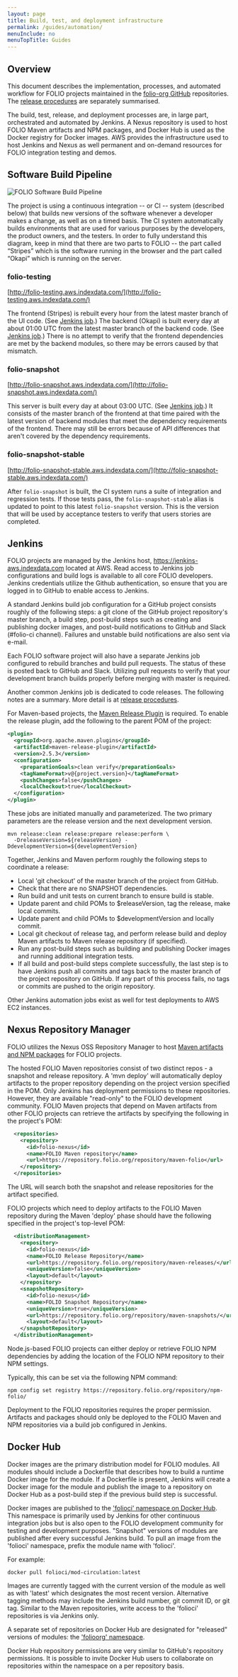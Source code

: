 ```yaml
---
layout: page
title: Build, test, and deployment infrastructure
permalink: /guides/automation/
menuInclude: no
menuTopTitle: Guides
---
```


## Overview

This document describes the implementation, processes, and automated workflow for
FOLIO projects maintained in the [folio-org GitHub](/source-code) repositories.
The [release procedures](/guidelines/release-procedures/) are separately summarised.

The build, test, release, and deployment processes are, in large part, orchestrated and
automated by Jenkins.  A Nexus repository is used to host FOLIO Maven artifacts and
NPM packages, and Docker Hub is used as the Docker registry for Docker images.  AWS
provides the infrastructure used to host Jenkins and Nexus as well permanent and
on-demand resources for FOLIO integration testing and demos.

## Software Build Pipeline
<img src="/images/FOLIO-Software-Build-pipeline.png" alt="FOLIO Software Build Pipeline" srcset="/images/FOLIO-Software-Build-pipeline.svg">
<!-- The source of this SVG is an OmniGraffle file in work/graphic-source/ -->

The project is using a continuous integration -- or CI -- system (described below) that builds new versions of the software whenever a developer makes a change, as well as on a timed basis.
The CI system automatically builds environments that are used for various purposes by the developers, the product owners, and the testers.
In order to fully understand this diagram, keep in mind that there are two parts to FOLIO -- the part called “Stripes” which is the software running in the browser and the part called “Okapi” which is running on the server.

### folio-testing

[http://folio-testing.aws.indexdata.com/](http://folio-testing.aws.indexdata.com/)

The frontend (Stripes) is rebuilt every hour from the latest master branch of the UI code.  (See [Jenkins job](https://jenkins-aws.indexdata.com/job/Automation/job/stripes-testing/).)
The backend (Okapi) is built every day at about 01:00 UTC from the latest master branch of the backend code.  (See [Jenkins job](https://jenkins-aws.indexdata.com/job/Automation/job/folio-testing-backend01/).)
There is no attempt to verify that the frontend dependencies are met by the backend modules, so there may be errors caused by that mismatch.

### folio-snapshot

[http://folio-snapshot.aws.indexdata.com/](http://folio-snapshot.aws.indexdata.com/)

This server is built every day at about 03:00 UTC.  (See [Jenkins job](https://jenkins-aws.indexdata.com/job/Automation/job/folio-snapshot/).)
It consists of the master branch of the frontend at that time paired with the latest version of backend modules that meet the dependency requirements of the frontend.
There may still be errors because of API differences that aren't covered by the dependency requirements.

### folio-snapshot-stable

[http://folio-snapshot-stable.aws.indexdata.com/](http://folio-snapshot-stable.aws.indexdata.com/)

After `folio-snapshot` is built, the CI system runs a suite of integration and regression tests.
If those tests pass, the `folio-snapshot-stable` alias is updated to point to this latest `folio-snapshot` version.
This is the version that will be used by acceptance testers to verify that users stories are completed.


## Jenkins

FOLIO projects are managed by the Jenkins host, https://jenkins-aws.indexdata.com
located at AWS.  Read access to Jenkins job configurations and build logs is available to
all core FOLIO developers.
Jenkins credentials utilize the Github authentication, so ensure that you are logged in to GitHub to enable access to Jenkins.

A standard Jenkins build job configuration for a GitHub project consists roughly
of the following steps: a git clone of the GitHub project repository's master branch,
a build step, post-build steps such as creating and publishing docker images, and
post-build notifications to GitHub and Slack (#folio-ci channel).
Failures and unstable build notifications are also sent via e-mail.

Each FOLIO software project will also have a separate Jenkins job configured to
rebuild branches and build pull requests.  The status of these is posted back to GitHub and Slack.
Utilizing pull requests to verify that your development branch builds properly before
merging with master is required.

Another common Jenkins job is dedicated to code releases.
The following notes are a summary. More detail is at [release procedures](/guidelines/release-procedures/).

For Maven-based projects, the
[Maven Release Plugin](//maven.apache.org/maven-release/maven-release-plugin)
is required.  To enable the release plugin, add the following to
the parent POM of the project:

```xml
<plugin>
  <groupId>org.apache.maven.plugins</groupId>
  <artifactId>maven-release-plugin</artifactId>
  <version>2.5.3</version>
  <configuration>
    <preparationGoals>clean verify</preparationGoals>
    <tagNameFormat>v@{project.version}</tagNameFormat>
    <pushChanges>false</pushChanges>
    <localCheckout>true</localCheckout>
  </configuration>
</plugin>
```

These jobs are initiated manually and parameterized.  The two primary parameters
are the release version and the next development version.

```
mvn release:clean release:prepare release:perform \
  -DreleaseVersion=${releaseVersion} -DdevelopmentVersion=${developmentVersion}
```

Together, Jenkins and Maven perform roughly the following steps to coordinate a release:

* Local 'git checkout' of the master branch of the project from GitHub.
* Check that there are no SNAPSHOT dependencies.
* Run build and unit tests on current branch to ensure build is stable.
* Update parent and child POMs to $releaseVersion, tag the release, make local commits.
* Update parent and child POMs to $developmentVersion and locally commit.
* Local git checkout of release tag, and perform release build and deploy Maven artifacts
  to Maven release repository (if specified).
* Run any post-build steps such as building and publishing Docker images and running
  additional integration tests.
* If all build and post-build steps complete successfully, the last step is to have
  Jenkins push all commits and tags back to the master branch of the project repository
  on GitHub.  If any part of this process fails, no tags or commits are pushed
  to the origin repository.

Other Jenkins automation jobs exist as well for test deployments to AWS EC2 instances.

## Nexus Repository Manager

FOLIO utilizes the Nexus OSS Repository Manager to host [Maven artifacts and
NPM packages](https://repository.folio.org) for FOLIO projects.

The hosted FOLIO Maven repositories consist of two distinct repos - a snapshot
and release repository.  A 'mvn deploy' will automatically deploy artifacts to
the proper repository depending on the project version specified in the POM.
Only Jenkins has deployment permissions to these repositories.  However, they are
available "read-only" to the FOLIO development community.  FOLIO Maven projects that
depend on Maven artifacts from other FOLIO projects can retrieve the artifacts by
specifying the following in the project's POM:

```xml
  <repositories>
    <repository>
      <id>folio-nexus</id>
      <name>FOLIO Maven repository</name>
      <url>https://repository.folio.org/repository/maven-folio</url>
    </repository>
  </repositories>
```

The URL will search both the snapshot and release repositories for the artifact
specified.

FOLIO projects which need to deploy artifacts to the FOLIO Maven repository during the
Maven 'deploy' phase should have the following specified in the project's top-level POM:

```xml
  <distributionManagement>
    <repository>
      <id>folio-nexus</id>
      <name>FOLIO Release Repository</name>
      <url>https://repository.folio.org/repository/maven-releases/</url>
      <uniqueVersion>false</uniqueVersion>
      <layout>default</layout>
    </repository>
    <snapshotRepository>
      <id>folio-nexus</id>
      <name>FOLIO Snapshot Repository</name>
      <uniqueVersion>true</uniqueVersion>
      <url>https://repository.folio.org/repository/maven-snapshots/</url>
      <layout>default</layout>
    </snapshotRepository>
  </distributionManagement>
```

Node.js-based FOLIO projects can either deploy or retrieve FOLIO NPM
dependencies by adding the location of the FOLIO NPM repository to their
NPM settings.

Typically, this can be set via the following NPM command:

```
npm config set registry https://repository.folio.org/repository/npm-folio/
```

Deployment to the FOLIO repositories requires the proper permission. Artifacts
and packages should only be deployed to the FOLIO Maven and NPM repositories via a
build job configured in Jenkins.

## Docker Hub

Docker images are the primary distribution model for FOLIO modules.  All modules
should include a Dockerfile that describes how to build a runtime Docker image for the
module.  If a Dockerfile is present, Jenkins will create a Docker image for the module
and publish the image to a repository on Docker Hub as a post-build step if the previous
build step is successful.

Docker images are published to the ['folioci' namespace on Docker Hub](https://hub.docker.com/r/folioci).
This namespace is primarily used by Jenkins for other continuous
integration jobs but is also open to the FOLIO development community for testing and
development purposes.  "Snapshot" versions of modules are published after every
successful Jenkins build.   To pull an image from the 'folioci' namespace, prefix the
module name with 'folioci'.

For example:

```
docker pull folioci/mod-circulation:latest
```

Images are currently tagged with the current version of the module as well as with
'latest' which designates the most recent version.  Alternative tagging methods may
include the Jenkins build number, git commit ID, or git tag.  Similar to the Maven
repositories, write access to the 'folioci' repositories is via Jenkins only.

A separate set of repositories on Docker Hub are designated for "released"
versions of modules: the ['folioorg' namespace](https://hub.docker.com/r/folioorg).

Docker Hub repository permissions are very similar to GitHub's repository permissions.
It is possible to invite Docker Hub users to collaborate on repositories within
the namespace on a per repository basis.
